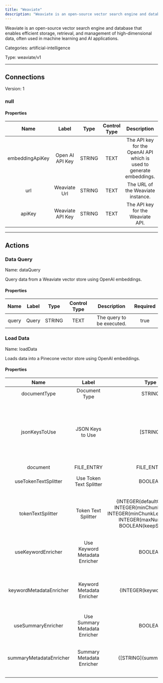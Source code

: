 ```yaml
---
title: "Weaviate"
description: "Weaviate is an open-source vector search engine and database that enables efficient storage, retrieval, and management of high-dimensional data, often used in machine learning and AI applications."
---
```


Weaviate is an open-source vector search engine and database that enables efficient storage, retrieval, and management of high-dimensional data, often used in machine learning and AI applications.


Categories: artificial-intelligence


Type: weaviate/v1

<hr />



## Connections

Version: 1


### null

#### Properties

|      Name       |      Label     |     Type     |     Control Type     |     Description     |     Required        |
|:--------------:|:--------------:|:------------:|:--------------------:|:-------------------:|:-------------------:|
| embeddingApiKey | Open AI API Key | STRING | TEXT  |  The API key for the OpenAI API which is used to generate embeddings.  |  true  |
| url | Weaviate Url | STRING | TEXT  |  The URL of the Weaviate instance.  |  true  |
| apiKey | Weaviate API Key | STRING | TEXT  |  The API key for the Weaviate API.  |  true  |





<hr />



## Actions


### Data Query
Name: dataQuery

Query data from a Weaviate vector store using OpenAI embeddings.

#### Properties

|      Name       |      Label     |     Type     |     Control Type     |     Description     |     Required        |
|:--------------:|:--------------:|:------------:|:--------------------:|:-------------------:|:-------------------:|
| query | Query | STRING | TEXT  |  The query to be executed.  |  true  |




### Load Data
Name: loadData

Loads data into a Pinecone vector store using OpenAI embeddings.

#### Properties

|      Name       |      Label     |     Type     |     Control Type     |     Description     |     Required        |
|:--------------:|:--------------:|:------------:|:--------------------:|:-------------------:|:-------------------:|
| documentType | Document Type | STRING | SELECT  |  The type of the document.  |  true  |
| jsonKeysToUse | JSON Keys to Use | [STRING] | ARRAY_BUILDER  |  Json keys on which extraction of content is based. If no keys are specified, it uses the entire JSON object as content.  |  false  |
| document | FILE_ENTRY | FILE_ENTRY  |
| useTokenTextSplitter | Use Token Text Splitter | BOOLEAN | SELECT  |  Whether to use the token text splitter.  |  true  |
| tokenTextSplitter | Token Text Splitter | {INTEGER\(defaultChunkSize), INTEGER\(minChunkSizeChars), INTEGER\(minChunkLengthToEmbed), INTEGER\(maxNumChunks), BOOLEAN\(keepSeparator)} | OBJECT_BUILDER  |  Splits text into chunks based on token count, using the CL100K_BASE encoding.  |  true  |
| useKeywordEnricher | Use Keyword Metadata Enricher | BOOLEAN | SELECT  |  Whether to use the keyword metadata enricher.  |  true  |
| keywordMetadataEnricher | Keyword Metadata Enricher | {INTEGER\(keywordCount)} | OBJECT_BUILDER  |  Extract keywords from document content and add them as metadata.  |  true  |
| useSummaryEnricher | Use Summary Metadata Enricher | BOOLEAN | SELECT  |  Whether to use the summary enricher.  |  true  |
| summaryMetadataEnricher | Summary Metadata Enricher | {[STRING]\(summaryTypes)} | OBJECT_BUILDER  |  Summarize the document content and add the summaries as metadata.  |  true  |






